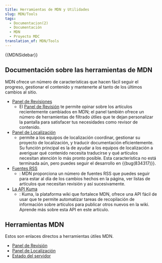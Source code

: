 ```yaml
---
title: Herramientas de MDN y Utilidades
slug: MDN/Tools
tags:
  - Documentacion(2)
  - Documentación
  - MDN
  - Proyecto MDC
translation_of: MDN/Tools
---
```

{{MDNSidebar}}

## Documentación sobre las herramientas de MDN

MDN ofrece un número de características que hacen fácil seguir el progreso, gestionar el contenido y mantenerte al tanto de los últimos cambios al sitio.

- [Panel de Revisiones](/es/docs/Project:MDN/Tools/Revision_dashboard)
  - El [Panel de Revisión](/es/dashboards/revisions) te permite opinar sobre los artículos recientemente cambiados en MDN; el panel también ofrece un número de herramientas de filtrado útlies que te dejan personalizar la pantalla para satisfacer tus necesidades como revisor de contenido.
- [Panel de Localización](/es/docs/Project:MDN/Tools/Revision_dashboard)
  - permite a los equipos de localización coordinar, gestionar su proyecto de localización, y traducir documentación eficientemente. Su función principal es la de ayudar a los equipos de localización a averiguar qué contenido necesita traducirse y qué artículos necesitan atención lo más pronto posible. Esta característica no está terminada aún, pero puedes seguir el desarrollo en {{bug(834317)}}.
- [Fuentes RSS](/es/docs/Project:MDN/Tools/Feeds)
  - : MDN proporciona un número de fuentes RSS que puedes seguir para estar al día de los cambios hechos en la página, ver listas de artículos que necesitan revisión y así sucesivamente.
- [La API Kuma](/es/docs/Project:MDN/Tools/Kuma_API)
  - : Kuma, la plataforma wiki que fortalece MDN, ofrece una API fácil de usar que te permite automatizar tareas de recopilación de información sobre artículos para publicar otros nuevos en la wiki. Aprende más sobre esta API en este artículo.

## Herramientas MDN

Estos son enlaces directos a herramientas útiles MDN.

- [Panel de Revisión](/en-US/dashboards/revisions)
- [Panel de Localización](/en-US/dashboards/localization)
- [Estado del servidor](/es/docs/Project:MDN/ServerCharts)
